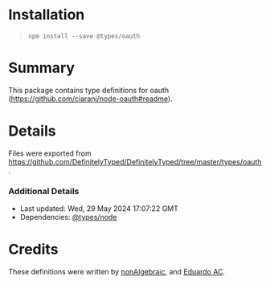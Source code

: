 # Installation
> `npm install --save @types/oauth`

# Summary
This package contains type definitions for oauth (https://github.com/ciaranj/node-oauth#readme).

# Details
Files were exported from https://github.com/DefinitelyTyped/DefinitelyTyped/tree/master/types/oauth.

### Additional Details
 * Last updated: Wed, 29 May 2024 17:07:22 GMT
 * Dependencies: [@types/node](https://npmjs.com/package/@types/node)

# Credits
These definitions were written by [nonAlgebraic](https://github.com/nonAlgebraic), and [Eduardo AC](https://github.com/EduardoAC).
